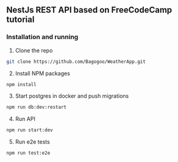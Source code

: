 ## NestJs REST API based on FreeCodeCamp tutorial

### Installation and running

1. Clone the repo
  ```sh
  git clone https://github.com/Bagogoo/WeatherApp.git
  ```
2. Install NPM packages
  ```sh
  npm install
  ```
3. Start postgres in docker and push migrations
  ```sh
  npm run db:dev:restart
  ```
4. Run API
  ```sh
  npm run start:dev
  ```
5. Run e2e tests
  ```sh
  npm run test:e2e 
  ```